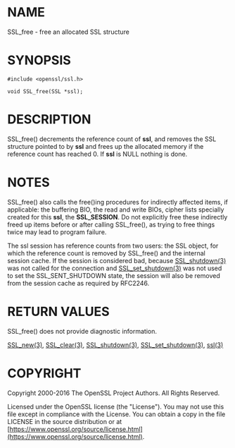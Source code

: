 # NAME

SSL\_free - free an allocated SSL structure

# SYNOPSIS

    #include <openssl/ssl.h>

    void SSL_free(SSL *ssl);

# DESCRIPTION

SSL\_free() decrements the reference count of **ssl**, and removes the SSL
structure pointed to by **ssl** and frees up the allocated memory if the
reference count has reached 0.
If **ssl** is NULL nothing is done.

# NOTES

SSL\_free() also calls the free()ing procedures for indirectly affected items, if
applicable: the buffering BIO, the read and write BIOs,
cipher lists specially created for this **ssl**, the **SSL\_SESSION**.
Do not explicitly free these indirectly freed up items before or after
calling SSL\_free(), as trying to free things twice may lead to program
failure.

The ssl session has reference counts from two users: the SSL object, for
which the reference count is removed by SSL\_free() and the internal
session cache. If the session is considered bad, because
[SSL\_shutdown(3)](http://man.he.net/man3/SSL_shutdown) was not called for the connection
and [SSL\_set\_shutdown(3)](http://man.he.net/man3/SSL_set_shutdown) was not used to set the
SSL\_SENT\_SHUTDOWN state, the session will also be removed
from the session cache as required by RFC2246.

# RETURN VALUES

SSL\_free() does not provide diagnostic information.

[SSL\_new(3)](http://man.he.net/man3/SSL_new), [SSL\_clear(3)](http://man.he.net/man3/SSL_clear),
[SSL\_shutdown(3)](http://man.he.net/man3/SSL_shutdown), [SSL\_set\_shutdown(3)](http://man.he.net/man3/SSL_set_shutdown),
[ssl(3)](http://man.he.net/man3/ssl)

# COPYRIGHT

Copyright 2000-2016 The OpenSSL Project Authors. All Rights Reserved.

Licensed under the OpenSSL license (the "License").  You may not use
this file except in compliance with the License.  You can obtain a copy
in the file LICENSE in the source distribution or at
[https://www.openssl.org/source/license.html](https://www.openssl.org/source/license.html).
